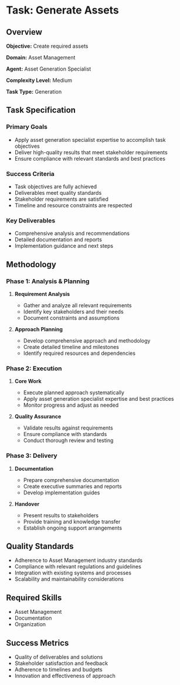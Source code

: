 # Task: Generate Assets

## Overview

**Objective:** Create required assets

**Domain:** Asset Management

**Agent:** Asset Generation Specialist

**Complexity Level:** Medium

**Task Type:** Generation

## Task Specification

### Primary Goals
- Apply asset generation specialist expertise to accomplish task objectives
- Deliver high-quality results that meet stakeholder requirements
- Ensure compliance with relevant standards and best practices

### Success Criteria
- Task objectives are fully achieved
- Deliverables meet quality standards
- Stakeholder requirements are satisfied
- Timeline and resource constraints are respected

### Key Deliverables
- Comprehensive analysis and recommendations
- Detailed documentation and reports
- Implementation guidance and next steps

## Methodology

### Phase 1: Analysis & Planning
1. **Requirement Analysis**
   - Gather and analyze all relevant requirements
   - Identify key stakeholders and their needs
   - Document constraints and assumptions

2. **Approach Planning**
   - Develop comprehensive approach and methodology
   - Create detailed timeline and milestones
   - Identify required resources and dependencies

### Phase 2: Execution
1. **Core Work**
   - Execute planned approach systematically
   - Apply asset generation specialist expertise and best practices
   - Monitor progress and adjust as needed

2. **Quality Assurance**
   - Validate results against requirements
   - Ensure compliance with standards
   - Conduct thorough review and testing

### Phase 3: Delivery
1. **Documentation**
   - Prepare comprehensive documentation
   - Create executive summaries and reports
   - Develop implementation guides

2. **Handover**
   - Present results to stakeholders
   - Provide training and knowledge transfer
   - Establish ongoing support arrangements

## Quality Standards

- Adherence to Asset Management industry standards
- Compliance with relevant regulations and guidelines
- Integration with existing systems and processes
- Scalability and maintainability considerations

## Required Skills

- Asset Management
- Documentation
- Organization

## Success Metrics

- Quality of deliverables and solutions
- Stakeholder satisfaction and feedback
- Adherence to timelines and budgets
- Innovation and effectiveness of approach
